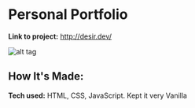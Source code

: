 # Personal Portfolio

**Link to project:** http://desir.dev/

![alt tag](https://i.ibb.co/GsHqb4g/Screen-Shot-2021-07-16-at-6-47-42-PM.png)

## How It's Made:

**Tech used:** HTML, CSS, JavaScript. Kept it very Vanilla
